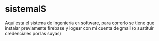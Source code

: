 # sistemaIS
Aquí esta el sistema de ingeniería en software, para correrlo se tiene que instalar previamente firebase y logear con mi cuenta de gmail (o sustituir credenciales por las suyas)
